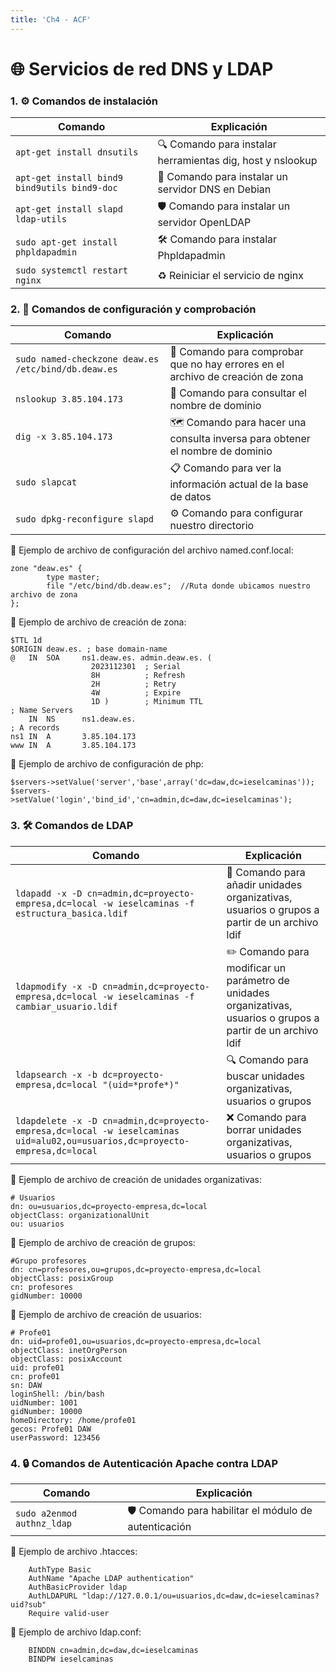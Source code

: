 ```yaml
---
title: 'Ch4 - ACF'
---
```


# 🌐 Servicios de red DNS y LDAP

### 1. ⚙️ Comandos de instalación 

| Comando | Explicación |
|----------|----------|
| `apt-get install dnsutils` | 🔍 Comando para instalar herramientas dig, host y nslookup |
| `apt-get install bind9 bind9utils bind9-doc ` | 📡 Comando para instalar un servidor DNS en Debian |
| `apt-get install slapd ldap-utils` | 🛡️ Comando para instalar un servidor OpenLDAP |
|`sudo apt-get install phpldapadmin`| 🛠️ Comando para instalar Phpldapadmin|
|`sudo systemctl restart nginx`| ♻️ Reiniciar el servicio de nginx|


### 2. 🧰 Comandos de configuración y comprobación

| Comando | Explicación |
|----------|----------|
| `sudo named-checkzone deaw.es /etc/bind/db.deaw.es` | 🔧 Comando para comprobar que no hay errores en el archivo de creación de zona |
|`nslookup 3.85.104.173`| 🔎 Comando para consultar el nombre de dominio|
|`dig -x 3.85.104.173`|🗺️ Comando para hacer una consulta inversa para obtener el nombre de dominio|
|`sudo slapcat`|📋 Comando para ver la información actual de la base de datos|
|`sudo dpkg-reconfigure slapd`|⚙️ Comando para configurar nuestro directorio|

📝 Ejemplo de archivo de configuración del archivo named.conf.local:
```
zone "deaw.es" {
        type master;
        file "/etc/bind/db.deaw.es";  //Ruta donde ubicamos nuestro archivo de zona
};
```
📝 Ejemplo de archivo de creación de zona:
```
$TTL 1d
$ORIGIN deaw.es. ; base domain-name
@   IN  SOA     ns1.deaw.es. admin.deaw.es. (
                  2023112301  ; Serial
                  8H          ; Refresh
                  2H          ; Retry
                  4W          ; Expire
                  1D )        ; Minimum TTL
; Name Servers
    IN  NS      ns1.deaw.es.
; A records
ns1 IN  A       3.85.104.173
www IN  A       3.85.104.173
```
📝 Ejemplo de archivo de configuración de php:
```
$servers->setValue('server','base',array('dc=daw,dc=ieselcaminas'));
$servers->setValue('login','bind_id','cn=admin,dc=daw,dc=ieselcaminas');
```
### 3. 🛠️ Comandos de LDAP

| Comando | Explicación |
|----------|----------|
| `ldapadd -x -D cn=admin,dc=proyecto-empresa,dc=local -w ieselcaminas -f estructura_basica.ldif` | 📂 Comando para añadir unidades organizativas, usuarios o grupos a partir de un archivo ldif |
|`ldapmodify -x -D cn=admin,dc=proyecto-empresa,dc=local -w ieselcaminas -f cambiar_usuario.ldif`| ✏️ Comando para modificar un parámetro de unidades organizativas, usuarios o grupos a partir de un archivo ldif|
|`ldapsearch -x -b dc=proyecto-empresa,dc=local "(uid=*profe*)"`|🔍 Comando para buscar unidades organizativas, usuarios o grupos|
|`ldapdelete -x -D cn=admin,dc=proyecto-empresa,dc=local -w ieselcaminas uid=alu02,ou=usuarios,dc=proyecto-empresa,dc=local`|❌ Comando para borrar unidades organizativas, usuarios o grupos|

📝 Ejemplo de archivo de creación de unidades organizativas:
```
# Usuarios
dn: ou=usuarios,dc=proyecto-empresa,dc=local
objectClass: organizationalUnit
ou: usuarios
```

📝 Ejemplo de archivo de creación de grupos:
```
#Grupo profesores
dn: cn=profesores,ou=grupos,dc=proyecto-empresa,dc=local
objectClass: posixGroup
cn: profesores
gidNumber: 10000
```
📝 Ejemplo de archivo de creación de usuarios:
```
# Profe01
dn: uid=profe01,ou=usuarios,dc=proyecto-empresa,dc=local
objectClass: inetOrgPerson
objectClass: posixAccount
uid: profe01
cn: profe01
sn: DAW
loginShell: /bin/bash
uidNumber: 1001
gidNumber: 10000
homeDirectory: /home/profe01
gecos: Profe01 DAW
userPassword: 123456
```
### 4. 🔒 Comandos de Autenticación Apache contra LDAP

| Comando | Explicación |
|----------|----------|
| `sudo a2enmod authnz_ldap` | 🛡️ Comando para habilitar el módulo de autenticación |

📝 Ejemplo de archivo .htacces:
```
    AuthType Basic
    AuthName "Apache LDAP authentication"
    AuthBasicProvider ldap
    AuthLDAPURL "ldap://127.0.0.1/ou=usuarios,dc=daw,dc=ieselcaminas?uid?sub"
    Require valid-user
```
📝 Ejemplo de archivo ldap.conf:
```
    BINDDN cn=admin,dc=daw,dc=ieselcaminas
    BINDPW ieselcaminas
```
